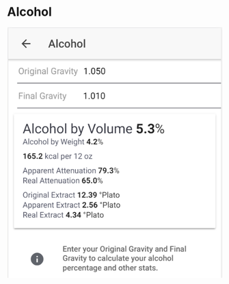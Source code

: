 # Alcohol

![Enter OG and FG to get important stats about your product](../.gitbook/assets/image%20%2884%29.png)

